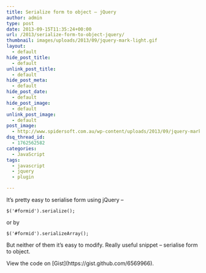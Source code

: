 ```yaml
---
title: Serialize form to object – jQuery
author: admin
type: post
date: 2013-09-15T11:35:24+00:00
url: /2013/serialize-form-to-object-jquery/
thumbnail: images/uploads/2013/09/jquery-mark-light.gif
layout:
  - default
hide_post_title:
  - default
unlink_post_title:
  - default
hide_post_meta:
  - default
hide_post_date:
  - default
hide_post_image:
  - default
unlink_post_image:
  - default
post_image:
  - http://www.spidersoft.com.au/wp-content/uploads/2013/09/jquery-mark-light.gif
dsq_thread_id:
  - 1762562582
categories:
  - JavaScript
tags:
  - javascript
  - jquery
  - plugin

---
```

It&#8217;s pretty easy to serialise form using jQuery &#8211;

```
$('#formid').serialize();
```

or by

```
$('#formid').serializeArray();
```

But neither of them it&#8217;s easy to modify. Really useful snippet &#8211; serialise form to object.

<!--more-->

<div class="oembed-gist">
  <noscript>
    View the code on [Gist](https://gist.github.com/6569966).
  </noscript>
</div>